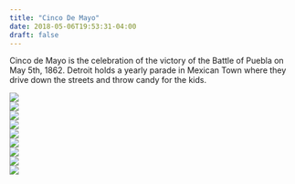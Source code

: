 ```yaml
---
title: "Cinco De Mayo"
date: 2018-05-06T19:53:31-04:00
draft: false
---
```

<link href="/styles/common.css" rel="stylesheet">

<div class="content-shadow-container center-title-container">
    <p>Cinco de Mayo is the celebration of the victory of the Battle of Puebla on May 5th, 1862. Detroit holds a yearly parade in Mexican Town where they drive down the streets and throw candy for the kids.</p>
</div>

<div class="content-shadow-container">
    <img src="https://imagizer.imageshack.com/v2/640x480q90/924/gqpGZV.jpg"/>
</div>

<div class="content-shadow-container">
    <img src="https://imagizer.imageshack.com/v2/640x480q90/922/CLMt4p.jpg"/>
</div>

<div class="content-shadow-container">
    <img src="https://imagizer.imageshack.com/v2/640x480q90/923/REa5lI.jpg"/>
</div>

<div class="content-shadow-container">
    <img src="https://imagizer.imageshack.com/v2/640x480q90/922/gdm907.jpg"/>
</div>

<div class="content-shadow-container">
    <img src="https://imagizer.imageshack.com/v2/640x480q90/924/JIooIp.jpg"/>
</div>

<div class="content-shadow-container">
    <img src="https://imagizer.imageshack.com/v2/640x480q90/923/v462FJ.jpg"/>
</div>

<div class="content-shadow-container">
    <img src="https://imagizer.imageshack.com/v2/640x480q90/923/zeWxs6.jpg"/>
</div>

<div class="content-shadow-container">
    <img src="https://imagizer.imageshack.com/v2/640x480q90/924/fGYHK3.jpg"/>
</div>

<div class="content-shadow-container">
    <img src="https://imagizer.imageshack.com/v2/640x480q90/924/hEf3Sf.jpg"/>
</div>